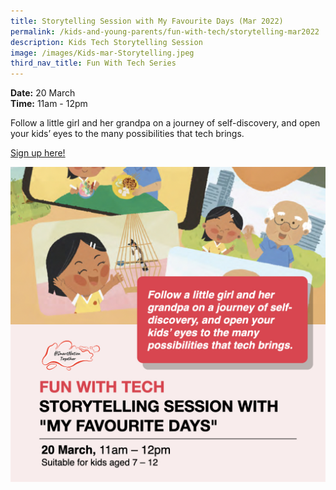 ```yaml
---
title: Storytelling Session with My Favourite Days (Mar 2022)
permalink: /kids-and-young-parents/fun-with-tech/storytelling-mar2022
description: Kids Tech Storytelling Session
image: /images/Kids-mar-Storytelling.jpeg
third_nav_title: Fun With Tech Series
---
```





**Date:** 20 March
<br> **Time:** 11am - 12pm

Follow a little girl and her grandpa on a journey of self-discovery, and open your kids’ eyes to the many possibilities that tech brings.  

[Sign up here! ](https://go.gov.sg/kids-storytelling-mar22)

![Kids Tech Storytelling Session in March ](/images/Kids-mar-Storytelling.jpeg)